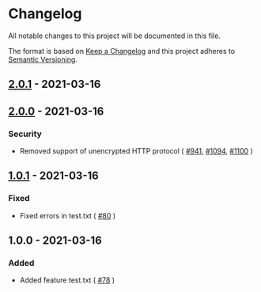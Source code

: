 # Changelog

All notable changes to this project will be documented in this file.

The format is based on [Keep a Changelog](http://keepachangelog.com/)
and this project adheres to [Semantic Versioning](http://semver.org/).

## [2.0.1] - 2021-03-16

## [2.0.0] - 2021-03-16
### Security
- Removed support of unencrypted HTTP protocol ( [#941], [#1094], [#1100] )

## [1.0.1] - 2021-03-16
### Fixed
- Fixed errors in test.txt ( [#80] )

## 1.0.0 - 2021-03-16
### Added
- Added feature test.txt ( [#78] )

[#78]: https://github.com/gitex-flow/gitex-flow-node/issues/78
[#80]: https://github.com/gitex-flow/gitex-flow-node/issues/80
[#941]: https://github.com/gitex-flow/gitex-flow-node/issues/941
[#1094]: https://github.com/gitex-flow/gitex-flow-node/issues/1094
[#1100]: https://github.com/gitex-flow/gitex-flow-node/issues/1100

[2.0.1]: https://github.com/gitex-flow/gitex-flow-node/compare/v2.0.0...v2.0.1
[2.0.0]: https://github.com/gitex-flow/gitex-flow-node/compare/v1.0.1...v2.0.0
[1.0.1]: https://github.com/gitex-flow/gitex-flow-node/compare/v1.0.0...v1.0.1
